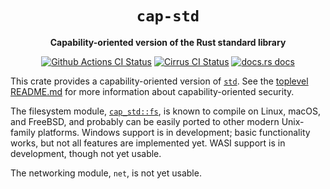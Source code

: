 <div align="center">
  <h1><code>cap-std</code></h1>

  <p>
    <strong>Capability-oriented version of the Rust standard library</strong>
  </p>

  <p>
    <a href="https://github.com/sunfishcode/cap-std/actions?query=workflow%3ACI"><img src="https://github.com/sunfishcode/cap-std/workflows/CI/badge.svg" alt="Github Actions CI Status" /></a>
    <a href="https://cirrus-ci.com/github/sunfishcode/cap-std"><img src="https://api.cirrus-ci.com/github/sunfishcode/cap-std.svg" alt="Cirrus CI Status" /></a>
    <a href="https://docs.rs/cap-std"><img src="https://img.shields.io/badge/docs-latest-blue.svg?style=flat-square" alt="docs.rs docs" /></a>
  </p>
</div>

This crate provides a capability-oriented version of [`std`]. See the
[toplevel README.md] for more information about capability-oriented security.

The filesystem module, [`cap_std::fs`], is known to compile on Linux, macOS, and
FreeBSD, and probably can be easily ported to other modern Unix-family platforms.
Windows support is in development; basic functionality works, but not all features
are implemented yet. WASI support is in development, though not yet usable.

The networking module, `net`, is not yet usable.

[`std`]: https://doc.rust-lang.org/std/
[toplevel README.md]: https://github.com/sunfishcode/cap-std/blob/main/README.md
[`cap_std::fs`]: https://docs.rs/cap-std/latest/cap_std/fs/index.html
